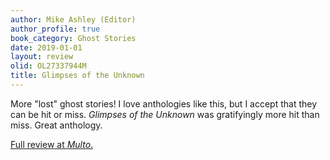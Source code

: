 ```yaml
---
author: Mike Ashley (Editor)
author_profile: true
book_category: Ghost Stories
date: 2019-01-01
layout: review
olid: OL27337944M
title: Glimpses of the Unknown
---
```


More "lost" ghost stories! I love anthologies like this, but I accept that they can be hit or miss. *Glimpses of the Unknown* was gratifyingly more hit than miss. Great anthology.

[Full review at *Multo*.](https://multoghost.wordpress.com/2019/01/01/reading-glimpses-of-the-unknown/)